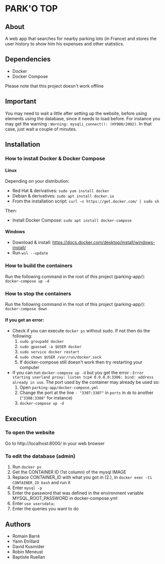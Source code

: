 # PARK'O TOP

## About

A web app that searches for nearby parking lots (in France) and stores the user history to show him his expenses and other statistics.

## Dependencies

- Docker
- Docker Compose

Please note that this project doesn't work offline

## Important

You may need to wait a little after setting up the website, before using elements using the database, since it needs to load before.
For instance you may get the warning : `Warning: mysqli_connect(): (HY000/2002)`. In that case, just wait a couple of minutes.

## Installation

### How to install Docker & Docker Compose

#### Linux

Depending on your distribution:
- Red Hat & derivatives: `sudo yum install docker `
- Debian & derivatives: `sudo apt install docker.io`
- From the installation script: `curl −s https://get.docker.com/ | sudo sh`

Then:
- Install Docker Compose: `sudo apt install docker-compose`

#### Windows

- Download & install: https://docs.docker.com/desktop/install/windows-install/
- Run `wsl --update`

### How to build the containers

Run the following command in the root of this project (parking-app/): `docker-compose up -d`


### How to stop the containers

Run the following command in the root of this project (parking-app/): `docker-compose down`


#### If you get an error:

- Check if you can execute `docker ps` without sudo. If not then do the following:
	1. `sudo groupadd docker`
	2. `sudo gpasswd -a $USER docker`
	3. `sudo service docker restart`
	4. `sudo chown $USER /var/run/docker.sock`
	5. If docker-compose still doesn't work then try restarting your computer
- If you can run `docker-compose up -d` but you get the error : `Error starting userland proxy: listen tcp4 0.0.0.0:3306: bind: address already in use`. The port used by the container may already be used so:
	1. Open `parking-app/docker-compose.yml`
	2. Change the port at the line `- "3307:3307"` in `ports` in `db` to another (`"3308:3308"` for instance)
	3. `docker-compose up -d`

## Execution

### To open the website

Go to http://localhost:8000/ in your web browser

### To edit the database (admin)

1. Run `docker ps`
2. Get the CONTAINER ID (1st column) of the mysql IMAGE
3. Replace CONTAINER_ID with what you got in (2.), in `docker exec -ti CONTAINER_ID bash` and run it
4. Enter `mysql -p`
6. Enter the password that was defined in the environment variable MYSQL_ROOT_PASSWORD in docker-compose.yml
7. Enter `use usersdata;`
8. Enter the queries you want to do

## Authors

- Romain Barré
- Yann Etrillard
- David Kusmider
- Robin Meneust
- Baptiste Ruellan
